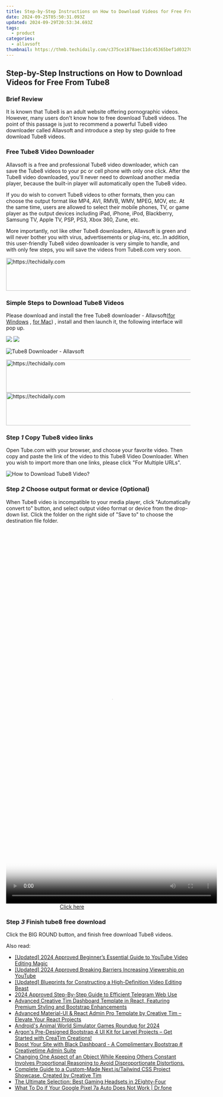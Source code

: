 ```yaml
---
title: Step-by-Step Instructions on How to Download Videos for Free From Tube8
date: 2024-09-25T05:50:31.093Z
updated: 2024-09-29T20:53:34.693Z
tags:
  - product
categories:
  - allavsoft
thumbnail: https://thmb.techidaily.com/c375ce1878aec11dc45365bef1d03270965b9669f431a9e083c40be8add6302b.jpg
---
```


## Step-by-Step Instructions on How to Download Videos for Free From Tube8

### Brief Review

It is known that Tube8 is an adult website offering pornographic videos. However, many users don't know how to free download Tube8 videos. The point of this passage is just to recommend a powerful Tube8 video downloader called Allavsoft and introduce a step by step guide to free download Tube8 videos.

### Free Tube8 Video Downloader

Allavsoft is a free and professional Tube8 video downloader, which can save the Tube8 videos to your pc or cell phone with only one click. After the Tube8 video downloaded, you'll never need to download another media player, because the built-in player will automatically open the Tube8 video.

If you do wish to convert Tube8 videos to other formats, then you can choose the output format like MP4, AVI, RMVB, WMV, MPEG, MOV, etc. At the same time, users are allowed to select their mobile phones, TV, or game player as the output devices including iPad, iPhone, iPod, Blackberry, Samsung TV, Apple TV, PSP, PS3, Xbox 360, Zune, etc.

More importantly, not like other Tube8 downloaders, Allavsoft is green and will never bother you with virus, advertisements or plug-ins, etc..In addition, this user-friendly Tube8 video downloader is very simple to handle, and with only few steps, you will save the videos from Tube8.com very soon.

<!-- affiliate ads begin -->
<a href="https://aligracehair.sjv.io/c/5597632/1925549/19272" target="_top" id="1925549">
  <img src="//a.impactradius-go.com/display-ad/19272-1925549" border="0" alt="https://techidaily.com" width="728" height="90"/>
</a>
<img height="0" width="0" src="https://aligracehair.sjv.io/i/5597632/1925549/19272" style="position:absolute;visibility:hidden;" border="0" />
<!-- affiliate ads end -->

### Simple Steps to Download Tube8 Videos

Please download and install the free Tube8 downloader - Allavsoft([for Windows](https://tools.techidaily.com/allavsoft/products/) , [for Mac](https://tools.techidaily.com/allavsoft/products/)) , install and then launch it, the following interface will pop up.

[![](https://www.allavsoft.com/how-to/../images/how-to/free-download-win.jpg)](https://tools.techidaily.com/allavsoft/products/) [![](https://www.allavsoft.com/how-to/../images/how-to/free-download-mac.jpg)](https://tools.techidaily.com/allavsoft/products/)

![Tube8 Downloader - Allavsoft](https://www.allavsoft.com/how-to/../images/allavsoft/screen-shot-600.jpg)

<!-- affiliate ads begin -->
<a href="https://appsumo.8odi.net/c/5597632/2094421/7443" target="_top" id="2094421">
  <img src="//a.impactradius-go.com/display-ad/7443-2094421" border="0" alt="https://techidaily.com" width="728" height="90"/>
</a>
<img height="0" width="0" src="https://appsumo.8odi.net/i/5597632/2094421/7443" style="position:absolute;visibility:hidden;" border="0" />
<!-- affiliate ads end -->

<!-- affiliate ads begin -->
<a href="https://aligracehair.sjv.io/c/5597632/2016148/19272" target="_top" id="2016148">
  <img src="//a.impactradius-go.com/display-ad/19272-2016148" border="0" alt="https://techidaily.com" width="728" height="90"/>
</a>
<img height="0" width="0" src="https://aligracehair.sjv.io/i/5597632/2016148/19272" style="position:absolute;visibility:hidden;" border="0" />
<!-- affiliate ads end -->

### Step _1_ Copy Tube8 video links

Open Tube.com with your browser, and choose your favorite video. Then copy and paste the link of the video to this Tube8 Video Downloader. When you wish to import more than one links, please click "For Multiple URLs".

![How to Download Tube8 Video?](https://www.allavsoft.com/how-to/../images/how-to/tube8-download/tube8-download.jpg)

### Step _2_ Choose output format or device (Optional)

When Tube8 video is incompatible to your media player, click "Automatically convert to" button, and select output video format or device from the drop-down list. Click the folder on the right side of "Save to" to choose the destination file folder.

<!-- affiliate ads begin -->
<span id="2127886">
					<video width="576" height="1024" style="cursor:pointer"
           poster="//a.impactradius-go.com/display-clicktoplayimage/2127886.png"
           onclick="if(!this.playClicked){this.play();this.setAttribute('controls',true);this.playClicked=true;}">
	   <source src="//a.impactradius-go.com/display-ad/18498-2127886">
	   <img src="//a.impactradius-go.com/display-clicktoplayimage/2127886.png" style="border: none; height: 100%; width: 100%; object-fit: contain">
	</video>
	<div style="width:360px;text-align:center"><a href="javascript:window.open(decodeURIComponent('https%3A%2F%2Funicoeye.pxf.io%2Fc%2F5597632%2F2127886%2F18498'), '_blank');void(0);">Click here</a></div>
</span>
<img height="0" width="0" src="https://imp.pxf.io/i/5597632/2127886/18498" style="position:absolute;visibility:hidden;" border="0" />
<!-- affiliate ads end -->

### Step _3_ Finish tube8 free download

Click the BIG ROUND button, and finish free download Tube8 videos.

<ins class="adsbygoogle"
     style="display:block"
     data-ad-format="autorelaxed"
     data-ad-client="ca-pub-7571918770474297"
     data-ad-slot="1223367746"></ins>

<ins class="adsbygoogle"
     style="display:block"
     data-ad-client="ca-pub-7571918770474297"
     data-ad-slot="8358498916"
     data-ad-format="auto"
     data-full-width-responsive="true"></ins>

<span class="atpl-alsoreadstyle">Also read:</span>
<div><ul>
<li><a href="https://youtube-sure.techidaily.com/ed-2024-approved-beginners-essential-guide-to-youtube-video-editing-magic/"><u>[Updated] 2024 Approved Beginner’s Essential Guide to YouTube Video Editing Magic</u></a></li>
<li><a href="https://youtube-blog.techidaily.com/ed-2024-approved-breaking-barriers-increasing-viewership-on-youtube/"><u>[Updated] 2024 Approved Breaking Barriers Increasing Viewership on YouTube</u></a></li>
<li><a href="https://extra-hints.techidaily.com/updated-blueprints-for-constructing-a-high-definition-video-editing-beast/"><u>[Updated] Blueprints for Constructing a High-Definition Video Editing Beast</u></a></li>
<li><a href="https://extra-support.techidaily.com/2024-approved-step-by-step-guide-to-efficient-telegram-web-use/"><u>2024 Approved Step-By-Step Guide to Efficient Telegram Web Use</u></a></li>
<li><a href="https://fox-where.techidaily.com/advanced-creative-tim-dashboard-template-in-react-featuring-premium-styling-and-bootstrap-enhancements/"><u>Advanced Creative Tim Dashboard Template in React, Featuring Premium Styling and Bootstrap Enhancements</u></a></li>
<li><a href="https://fox-where.techidaily.com/advanced-material-ui-and-react-admin-pro-template-by-creative-tim-elevate-your-react-projects/"><u>Advanced Material-UI & React Admin Pro Template by Creative Tim – Elevate Your React Projects</u></a></li>
<li><a href="https://on-screen-recording.techidaily.com/androids-animal-world-simulator-games-roundup-for-2024/"><u>Android's Animal World Simulator Games Roundup for 2024</u></a></li>
<li><a href="https://fox-where.techidaily.com/argons-pre-designed-bootstrap-4-ui-kit-for-larvel-projects-get-started-with-creatim-creations/"><u>Argon's Pre-Designed Bootstrap 4 UI Kit for Larvel Projects – Get Started with CreaTim Creations!</u></a></li>
<li><a href="https://fox-where.techidaily.com/boost-your-site-with-black-dashboard-a-complimentary-bootstrap-creativetime-admin-suite/"><u>Boost Your Site with Black Dashboard - A Complimentary Bootstrap # Creativetime Admin Suite</u></a></li>
<li><a href="https://fox-where.techidaily.com/changing-one-aspect-of-an-object-while-keeping-others-constant-involves-proportional-reasoning-to-avoid-disproportionate-distortions/"><u>Changing One Aspect of an Object While Keeping Others Constant Involves Proportional Reasoning to Avoid Disproportionate Distortions.</u></a></li>
<li><a href="https://fox-where.techidaily.com/complete-guide-to-a-custom-made-nextjstailwind-css-project-showcase-created-by-creative-tim/"><u>Complete Guide to a Custom-Made Next.js/Tailwind CSS Project Showcase, Created by Creative Tim</u></a></li>
<li><a href="https://hardware-tips.techidaily.com/the-ultimate-selection-best-gaming-headsets-in-2eighty-four/"><u>The Ultimate Selection: Best Gaming Headsets in 2Eighty-Four</u></a></li>
<li><a href="https://howto.techidaily.com/what-to-do-if-your-google-pixel-7a-auto-does-not-work-drfone-by-drfone-fix-android-problems-fix-android-problems/"><u>What To Do if Your Google Pixel 7a Auto Does Not Work | Dr.fone</u></a></li>
</ul></div>

